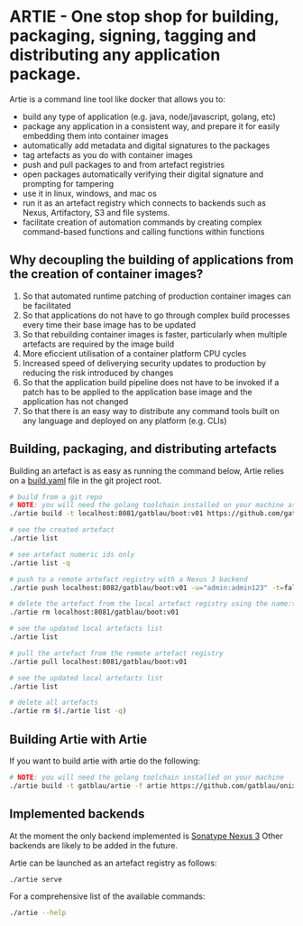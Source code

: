 # ARTIE - One stop shop for building, packaging, signing, tagging and distributing any application package.

Artie is a command line tool like docker that allows you to:

- build any type of application (e.g. java, node/javascript, golang, etc)
- package any application in a consistent way, and prepare it for easily embedding them into container images
- automatically add metadata and digital signatures to the packages
- tag artefacts as you do with container images
- push and pull packages to and from artefact registries
- open packages automatically verifying their digital signature and prompting for tampering
- use it in linux, windows, and mac os
- run it as an artefact registry which connects to backends such as Nexus, Artifactory, S3 and file systems.
- facilitate creation of automation commands by creating complex command-based functions and calling functions within functions

## Why decoupling the building of applications from the  creation of container images?

1. So that automated runtime patching of production container images can be facilitated
2. So that applications do not have to go through complex build processes every time their base image has to be updated
3. So that rebuilding container images is faster, particularly when multiple artefacts are required by the image build
4. More eficcient utilisation of a container platform CPU cycles
5. Increased speed of deliverying security updates to production by reducing the risk introduced by changes
6. So that the application build pipeline does not have to be invoked if a patch has to be applied to the application base image and the application has not changed
7. So that there is an easy way to distribute any command tools built on any language and deployed on any platform (e.g. CLIs)

## Building, packaging, and distributing artefacts

Building an artefact is as easy as running the command below, Artie relies on a [build.yaml](build.yaml) file in the git
project root.

```sh
# build from a git repo
# NOTE: you will need the golang toolchain installed on your machine as boot is built using go
./artie build -t localhost:8081/gatblau/boot:v01 https://github.com/gatblau/boot

# see the created artefact
./artie list

# see artefact numeric ids only
./artie list -q

# push to a remote artefact registry with a Nexus 3 backend
./artie push localhost:8082/gatblau/boot:v01 -u="admin:admin123" -t=false

# delete the artefact from the local artefact registry using the name:tag
./artie rm localhost:8081/gatblau/boot:v01

# see the updated local artefacts list
./artie list

# pull the artefact from the remote artefact registry
./artie pull localhost:8081/gatblau/boot:v01

# see the updated local artefacts list
./artie list

# delete all artefacts
./artie rm $(./artie list -q)
```

## Building Artie with Artie

If you want to build artie with artie do the following:

```sh
# NOTE: you will need the golang toolchain installed on your machine
./artie build -t gatblau/artie -f artie https://github.com/gatblau/onix
```

## Implemented backends

At the moment the only backend implemented is [Sonatype Nexus 3](https://help.sonatype.com/repomanager3)
Other backends are likely to be added in the future.

Artie can be launched as an artefact registry as follows:

```sh
./artie serve
```

For a comprehensive list of the available commands:

```sh
./artie --help
```